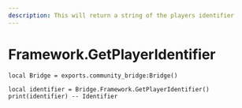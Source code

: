 ```yaml
---
description: This will return a string of the players identifier
---
```


# Framework.GetPlayerIdentifier

```
local Bridge = exports.community_bridge:Bridge()

local identifier = Bridge.Framework.GetPlayerIdentifier()
print(identifier) -- Identifier
```

